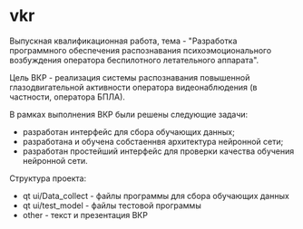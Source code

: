 # vkr

Выпускная квалификационная работа, тема - "Разработка программного обеспечения распознавания психоэмоционального возбуждения оператора беспилотного летательного аппарата".

Цель ВКР - реализация системы распознавания повышенной глазодвигательной активности оператора видеонаблюдения (в частности, оператора БПЛА).

В рамках выполнения ВКР были решены следующие задачи:
- разработан интерфейс для сбора обучающих данных;
- разработана и обучена собстаеннвя архитектура нейронной сети;
- разработан простейший интерфейс для проверки качества обучения нейронной сети.

Структура проекта:
- qt ui/Data_collect - файлы программы для сбора обучающих данных
- qt ui/test_model - файлы тестовой программы
- other - текст и презентация ВКР


